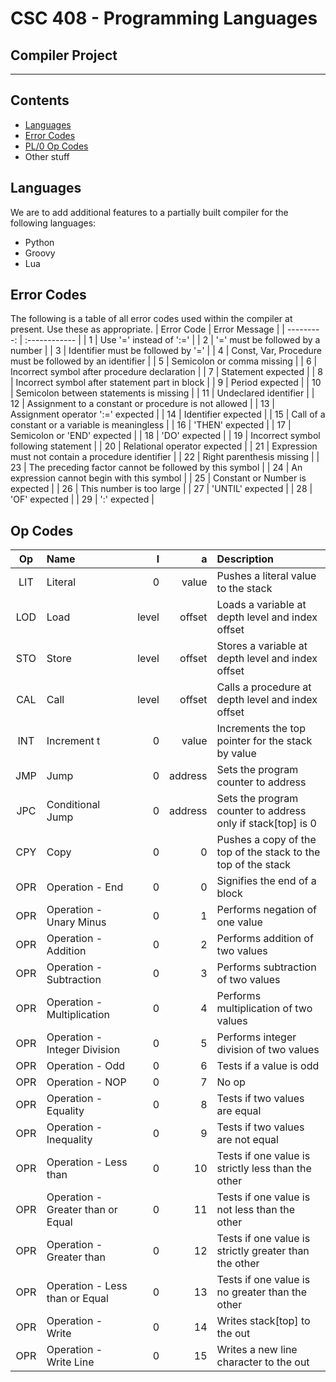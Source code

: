 # CSC 408 - Programming Languages
## Compiler Project
***
## Contents
- [Languages](#languages)
- [Error Codes](#error-codes)
- [PL/0 Op Codes](#op-codes)
- Other stuff

## Languages

We are to add additional features to a partially built compiler for the following languages:
* Python
* Groovy
* Lua

## Error Codes

The following is a table of all error codes used within the compiler at present. Use these as appropriate.
| Error Code | Error Message |
| ---------: | :------------ |
| 1          | Use '=' instead of ':=' |
| 2          | '=' must be followed by a number |
| 3          | Identifier must be followed by '=' |
| 4          | Const, Var, Procedure must be followed by an identifier |
| 5          | Semicolon or comma missing |
| 6          | Incorrect symbol after procedure declaration |
| 7          | Statement expected |
| 8          | Incorrect symbol after statement part in block |
| 9          | Period expected |
| 10         | Semicolon between statements is missing |
| 11         | Undeclared identifier |
| 12         | Assignment to a constant or procedure is not allowed |
| 13         | Assignment operator ':=' expected |
| 14         | Identifier expected |
| 15         | Call of a constant or a variable is meaningless |
| 16         | 'THEN' expected |
| 17         | Semicolon or 'END' expected |
| 18         | 'DO' expected |
| 19         | Incorrect symbol following statement |
| 20         | Relational operator expected |
| 21         | Expression must not contain a procedure identifier |
| 22         | Right parenthesis missing |
| 23         | The preceding factor cannot be followed by this symbol |
| 24         | An expression cannot begin with this symbol |
| 25         | Constant or Number is expected |
| 26         | This number is too large |
| 27         | 'UNTIL' expected |
| 28         | 'OF' expected |
| 29         | ':' expected |

## Op Codes
| Op  | Name | l  | a  | Description |
| :-: | :--- | -: | -: | :---------- |
| LIT | Literal | 0 | value | Pushes a literal value to the stack |
| LOD | Load | level | offset | Loads a variable at depth level and index offset |
| STO | Store | level | offset | Stores a variable at depth level and index offset |
| CAL | Call | level | offset | Calls a procedure at depth level and index offset |
| INT | Increment t | 0 | value | Increments the top pointer for the stack by value |
| JMP | Jump | 0 | address | Sets the program counter to address |
| JPC | Conditional Jump | 0 | address | Sets the program counter to address only if stack[top] is 0 |
| CPY | Copy | 0 | 0 | Pushes a copy of the top of the stack to the top of the stack |
| OPR | Operation - End | 0 | 0 | Signifies the end of a block |
| OPR | Operation - Unary Minus | 0 | 1 | Performs negation of one value |
| OPR | Operation - Addition | 0 | 2 | Performs addition of two values |
| OPR | Operation - Subtraction | 0 | 3 | Performs subtraction of two values |
| OPR | Operation - Multiplication | 0 | 4 | Performs multiplication of two values |
| OPR | Operation - Integer Division | 0 | 5 | Performs integer division of two values |
| OPR | Operation - Odd | 0 | 6 | Tests if a value is odd |
| OPR | Operation - NOP | 0 | 7 | No op |
| OPR | Operation - Equality | 0 | 8 | Tests if two values are equal |
| OPR | Operation - Inequality | 0 | 9 | Tests if two values are not equal |
| OPR | Operation - Less than | 0 | 10 | Tests if one value is strictly less than the other |
| OPR | Operation - Greater than or Equal | 0 | 11 | Tests if one value is not less than the other |
| OPR | Operation - Greater than | 0 | 12 | Tests if one value is strictly greater than the other |
| OPR | Operation - Less than or Equal | 0 | 13 | Tests if one value is no greater than the other |
| OPR | Operation - Write | 0 | 14 | Writes stack[top] to the out |
| OPR | Operation - Write Line | 0 | 15 | Writes a new line character to the out |
